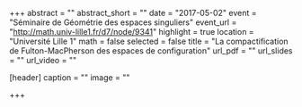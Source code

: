 +++
abstract = ""
abstract_short = ""
date = "2017-05-02"
event = "Séminaire de Géométrie des espaces singuliers"
event_url = "http://math.univ-lille1.fr/d7/node/9341"
highlight = true
location = "Université Lille 1"
math = false
selected = false
title = "La compactification de Fulton-MacPherson des espaces de configuration"
url_pdf = ""
url_slides = ""
url_video = ""

[header]
  caption = ""
  image = ""

+++

